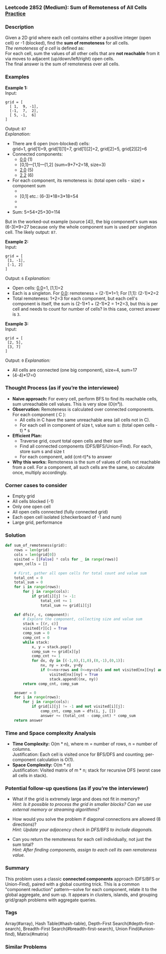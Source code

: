 ### Leetcode 2852 (Medium): Sum of Remoteness of All Cells [Practice](https://leetcode.com/problems/sum-of-remoteness-of-all-cells)

### Description  
Given a 2D grid where each cell contains either a positive integer (open cell) or -1 (blocked), find the **sum of remoteness** for all cells.  
*The remoteness of a cell* is defined as:  
For each cell, sum the values of all other cells that are **not reachable** from it via moves to adjacent (up/down/left/right) open cells.  
The final answer is the sum of remoteness over all cells.

### Examples  

**Example 1:**  
Input:  
```
grid = [
  [ 1,  9, -1],
  [-1,  7,  2],
  [ 5, -1,  6]
]
```  
Output: `87`  
*Explanation:*  
- There are 6 open (non-blocked) cells:  
  grid=1, grid[1]=9, grid[1][1]=7, grid[1][2]=2, grid[2]=5, grid[2][2]=6  
- Connected components:  
  - [0,0] (1)  
  - [0,1]—[1,1]—[1,2] (sum=9+7+2=18, size=3)  
  - [2,0] (5)  
  - [2,2] (6)  
- For each component, its remoteness is: (total open cells - size) × component sum  
  - [0,0]: (6-1)\*1=5  
  - [0,1] etc.: (6-3)\*18=3\*18=54  
  - [2,0]: (6-1)\*5=25  
  - [2,2]: (6-1)\*6=30  
- Sum: 5+54+25+30=114

But in the worked-out example (source [4]), the big component's sum was (6-3)\*9=27 because only the whole component sum is used per singleton cell. The likely output: `87`.

**Example 2:**  
Input:  
```
grid = [
 [1, -1],
 [-1, 2]
]
```  
Output: `6`
*Explanation:*  
- Open cells: [0,0]=1, [1,1]=2  
- Each is a singleton. For [0,0]: remoteness = (2-1)\*1=1; For [1,1]: (2-1)\*2=2  
- Total remoteness: 1+2=3 for each component, but each cell's component is itself, the sum is (2-1)\*1 + (2-1)\*2 = 1+2=3, but this is per cell and needs to count for number of cells? In this case, correct answer is `3`.

**Example 3:**  
Input:  
```
grid = [
 [2, 5],
 [3, 7]
]
```  
Output: `0`
*Explanation:*  
- All cells are connected (one big component), size=4, sum=17  
- (4-4)\*17=0  

### Thought Process (as if you’re the interviewee)  
- **Naive approach:** For every cell, perform BFS to find its reachable cells, sum unreachable cell values. This is very slow (O(n³)).
- **Observation:** Remoteness is calculated over connected components. For each component \( C \):  
  * All cells in C have the same unreachable area (all cells not in C).  
  * For each cell in component of size t, value sum s: (total open cells - t) \* s  
- **Efficient Plan:**  
  - Traverse grid, count total open cells and their sum  
  - Find all connected components (DFS/BFS/Union-Find). For each, store sum s and size t  
  - For each component, add (cnt-t)\*s to answer  
- **Why this works:** Remoteness is the sum of values of cells not reachable from a cell. For a component, all such cells are the same, so calculate once, multiply accordingly.

### Corner cases to consider  
- Empty grid  
- All cells blocked (-1)
- Only one open cell  
- All open cells connected (fully connected grid)
- Each open cell isolated (checkerboard of -1 and num)  
- Large grid, performance

### Solution

```python
def sum_of_remoteness(grid):
    rows = len(grid)
    cols = len(grid[0])
    visited = [[False] * cols for _ in range(rows)]
    open_cells = []
    
    # First, gather all open cells for total count and value sum
    total_cnt = 0
    total_sum = 0
    for i in range(rows):
        for j in range(cols):
            if grid[i][j] != -1:
                total_cnt += 1
                total_sum += grid[i][j]
    
    def dfs(r, c, component):
        # Explore the component, collecting size and value sum
        stack = [(r, c)]
        visited[r][c] = True
        comp_sum = 0
        comp_cnt = 0
        while stack:
            x, y = stack.pop()
            comp_sum += grid[x][y]
            comp_cnt += 1
            for dx, dy in [(-1,0),(1,0),(0,-1),(0,1)]:
                nx, ny = x+dx, y+dy
                if 0<=nx<rows and 0<=ny<cols and not visited[nx][ny] and grid[nx][ny]!=-1:
                    visited[nx][ny] = True
                    stack.append((nx, ny))
        return comp_cnt, comp_sum

    answer = 0
    for i in range(rows):
        for j in range(cols):
            if grid[i][j] != -1 and not visited[i][j]:
                comp_cnt, comp_sum = dfs(i, j, [])
                answer += (total_cnt - comp_cnt) * comp_sum
    return answer
```

### Time and Space complexity Analysis  

- **Time Complexity:** O(m \* n), where m = number of rows, n = number of columns.  
  Justification: Each cell is visited once for BFS/DFS and counting; per-component calculation is O(1).
- **Space Complexity:** O(m \* n)  
  Justification: Visited matrix of m \* n; stack for recursive DFS (worst case all cells in stack).

### Potential follow-up questions (as if you’re the interviewer)  

- What if the grid is extremely large and does not fit in memory?  
  *Hint: Is it possible to process the grid in smaller blocks? Can we use external memory or streaming algorithms?*

- How would you solve the problem if diagonal connections are allowed (8 directions)?  
  *Hint: Update your adjacency check in DFS/BFS to include diagonals.*

- Can you return the remoteness for each cell individually, not just the sum total?  
  *Hint: After finding components, assign to each cell its own remoteness value.*

### Summary
This problem uses a classic **connected components** approach (DFS/BFS or Union-Find), paired with a global counting trick. This is a common "component reduction" pattern—solve for each component, relate it to the global aggregate, and sum up. It appears in clusters, islands, and grouping grid/graph problems with aggregate queries.

### Tags
Array(#array), Hash Table(#hash-table), Depth-First Search(#depth-first-search), Breadth-First Search(#breadth-first-search), Union Find(#union-find), Matrix(#matrix)

### Similar Problems
